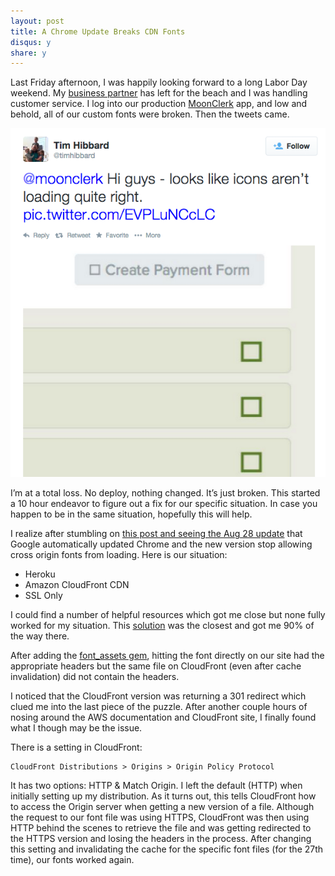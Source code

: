 ```yaml
---
layout: post
title: A Chrome Update Breaks CDN Fonts
disqus: y
share: y
---
```


Last Friday afternoon, I was happily looking forward to a long Labor Day weekend. My [business partner][dodd] has left for the beach and I was handling customer service. I log into our production [MoonClerk][mc] app, and low and behold, all of our custom fonts were broken. Then the tweets came.

![Broken Fonts](/images/assets/broken-fonts.png)

I’m at a total loss. No deploy, nothing changed. It’s just broken. This started a 10 hour endeavor to figure out a fix for our specific situation. In case you happen to be in the same situation, hopefully this will help.

I realize after stumbling on [this post and seeing the Aug 28 update][chrome] that Google automatically updated Chrome and the new version stop allowing cross origin fonts from loading. Here is our situation:

* Heroku
* Amazon CloudFront CDN
* SSL Only

I could find a number of helpful resources which got me close but none fully worked for my situation. This [solution][solution] was the closest and got me 90% of the way there.

After adding the [font_assets gem][fa], hitting the font directly on our site had the appropriate headers but the same file on CloudFront (even after cache invalidation) did not contain the headers.

I noticed that the CloudFront version was returning a 301 redirect which clued me into the last piece of the puzzle. After another couple hours of nosing around the AWS documentation and CloudFront site, I finally found what I though may be the issue.

There is a setting in CloudFront:

```
CloudFront Distributions > Origins > Origin Policy Protocol
```

It has two options: HTTP & Match Origin. I left the default (HTTP) when initially setting up my distribution. As it turns out, this tells CloudFront how to access the Origin server when getting a new version of a file. Although the request to our font file was using HTTPS, CloudFront was then using HTTP behind the scenes to retrieve the file and was getting redirected to the HTTPS version and losing the headers in the process. After changing this setting and invalidating the cache for the specific font files (for the 27th time), our fonts worked again.

[dodd]: http://doddcaldwell.com
[mc]: http://www.moonclerk.com
[chrome]: http://www.holovaty.com/writing/cors-ie-cloudfront/
[solution]: http://kennethjiang.blogspot.com/2014/07/set-up-cors-in-cloudfront-for-custom.html
[fa]: https://github.com/ericallam/font_assets